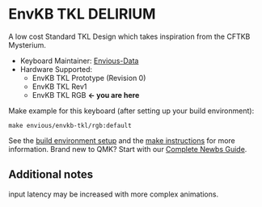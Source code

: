 # EnvKB TKL DELIRIUM


A low cost Standard TKL Design which takes inspiration from the CFTKB Mysterium.

* Keyboard Maintainer: [Envious-Data](https://github.com/envious-data)
* Hardware Supported: 
  * EnvKB TKL Prototype (Revision 0)
  * EnvKB TKL Rev1
  * EnvKB TKL RGB **<- you are here**  



Make example for this keyboard (after setting up your build environment):

```
make envious/envkb-tkl/rgb:default
```


See the [build environment setup](https://docs.qmk.fm/#/getting_started_build_tools) and the [make instructions](https://docs.qmk.fm/#/getting_started_make_guide) for more information. Brand new to QMK? Start with our [Complete Newbs Guide](https://docs.qmk.fm/#/newbs).


## Additional notes
input latency may be increased with more complex animations.
